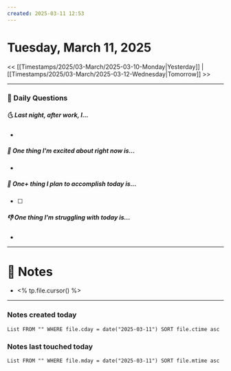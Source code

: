 ```yaml
---
created: 2025-03-11 12:53
---
```

# Tuesday, March 11, 2025

<< [[Timestamps/2025/03-March/2025-03-10-Monday|Yesterday]] | [[Timestamps/2025/03-March/2025-03-12-Wednesday|Tomorrow]] >>

---
### 📅 Daily Questions
##### 🌜 Last night, after work, I...
- 

##### 🙌 One thing I'm excited about right now is...
- 

##### 🚀 One+ thing I plan to accomplish today is...
- [ ] 

##### 👎 One thing I'm struggling with today is...
- 

---
# 📝 Notes
- <% tp.file.cursor() %>

---
### Notes created today
```dataview
List FROM "" WHERE file.cday = date("2025-03-11") SORT file.ctime asc
```

### Notes last touched today
```dataview
List FROM "" WHERE file.mday = date("2025-03-11") SORT file.mtime asc
```